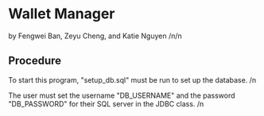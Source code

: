 # Wallet Manager
by Fengwei Ban, Zeyu Cheng, and Katie Nguyen /n/n
## Procedure
To start this program, "setup_db.sql" must be run to set up the database. /n

The user must set the username "DB_USERNAME" and the password "DB_PASSWORD" for their SQL server in the JDBC class. /n
